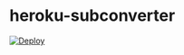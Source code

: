 # heroku-subconverter
[![Deploy](https://www.herokucdn.com/deploy/button.png)](https://heroku.com/deploy?template=https://github.com/durganshelley/heroku-subconverter)
